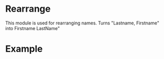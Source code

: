 Rearrange
=========

This module is used for rearranging names.
Turns "Lastname, Firstname" into Firstname LastName"

# Example

